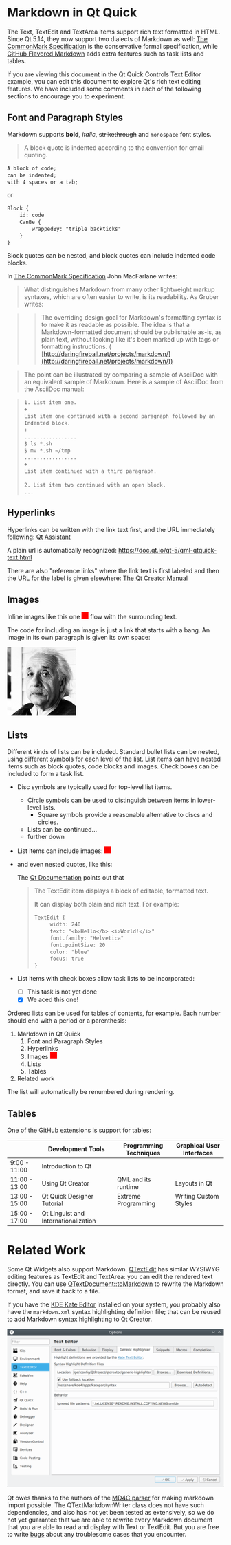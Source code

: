 # Markdown in Qt Quick

The Text, TextEdit and TextArea items support rich text formatted in HTML.
Since Qt 5.14, they now support two dialects of Markdown as well:
[The CommonMark Specification](https://spec.commonmark.org/0.29/) is the
conservative formal specification, while
[GitHub Flavored Markdown](https://guides.github.com/features/mastering-markdown/#GitHub-flavored-markdown)
adds extra features such as task lists and tables.

If you are viewing this document in the Qt Quick Controls Text Editor example,
you can edit this document to explore Qt's rich text editing features.
We have included some comments in each of the following sections to
encourage you to experiment.

## Font and Paragraph Styles

Markdown supports **bold**, *italic*, ~~strikethrough~~ and `monospace` font
styles.

> A block quote is indented according to the convention for email quoting.

    A block of code;
    can be indented;
    with 4 spaces or a tab;

or

```
Block {
    id: code
    CanBe {
        wrappedBy: "triple backticks"
    }
}
```

Block quotes can be nested, and block quotes can include indented code blocks.

In [The CommonMark Specification](https://spec.commonmark.org/0.29/)
John MacFarlane writes:

> What distinguishes Markdown from many other lightweight markup syntaxes,
> which are often easier to write, is its readability. As Gruber writes:

> > The overriding design goal for Markdown's formatting syntax is to make it
> > as readable as possible. The idea is that a Markdown-formatted document should
> > be publishable as-is, as plain text, without looking like it's been marked up
> > with tags or formatting instructions. (
> > [http://daringfireball.net/projects/markdown/](http://daringfireball.net/projects/markdown/))

> The point can be illustrated by comparing a sample of AsciiDoc with an
> equivalent sample of Markdown. Here is a sample of AsciiDoc from the AsciiDoc
> manual:

>     1. List item one.
>     +
>     List item one continued with a second paragraph followed by an
>     Indented block.
>     +
>     .................
>     $ ls *.sh
>     $ mv *.sh ~/tmp
>     .................
>     +
>     List item continued with a third paragraph.
>
>     2. List item two continued with an open block.
>     ...
>

## Hyperlinks

Hyperlinks can be written with the link text first, and the URL immediately
following: [Qt Assistant](http://doc.qt.io/qt-5/qtassistant-index.html)

A plain url is automatically recognized: https://doc.qt.io/qt-5/qml-qtquick-text.html

There are also "reference links" where the link text is first labeled
and then the URL for the label is given elsewhere:
[The Qt Creator Manual][creatormanual]

## Images

Inline images like this one ![red square](resources/red.png) flow with the surrounding text.

The code for including an image is just a link that starts with a bang.
An image in its own paragraph is given its own space:

![Albert Einstein image](resources/einstein.png)

## Lists

Different kinds of lists can be included. Standard bullet lists can be nested,
using different symbols for each level of the list. List items can have nested
items such as block quotes, code blocks and images. Check boxes can be included
to form a task list.

- Disc symbols are typically used for top-level list items.
  * Circle symbols can be used to distinguish between items in lower-level
    lists.
    + Square symbols provide a reasonable alternative to discs and circles.
  * Lists can be continued...
  * further down
- List items can include images: ![red square](resources/red.png)
- and even nested quotes, like this:

  The [Qt Documentation](https://doc.qt.io/qt-5/qml-qtquick-textedit.html#details)
  points out that
  > The TextEdit item displays a block of editable, formatted text.
  >
  > It can display both plain and rich text. For example:
  >
  >     TextEdit {
  >          width: 240
  >          text: "<b>Hello</b> <i>World!</i>"
  >          font.family: "Helvetica"
  >          font.pointSize: 20
  >          color: "blue"
  >          focus: true
  >     }
- List items with check boxes allow task lists to be incorporated:
  * [ ] This task is not yet done
  * [x] We aced this one!

Ordered lists can be used for tables of contents, for example. Each number
should end with a period or a parenthesis:

1.  Markdown in Qt Quick
    1)  Font and Paragraph Styles
    5)  Hyperlinks
    3)  Images ![red square](resources/red.png)
    2)  Lists
    4)  Tables
2.  Related work

The list will automatically be renumbered during rendering.

## Tables

One of the GitHub extensions is support for tables:

|             |Development Tools                   |Programming Techniques     |Graphical User Interfaces|
|-------------|------------------------------------|---------------------------|-------------------------|
|9:00 - 11:00 |Introduction to Qt                                                                      |||
|11:00 - 13:00|Using Qt Creator                    |QML and its runtime        |Layouts in Qt            |
|13:00 - 15:00|Qt Quick Designer Tutorial          |Extreme Programming        |Writing Custom Styles    |
|15:00 - 17:00|Qt Linguist and Internationalization|                           |                         |

# Related Work

Some Qt Widgets also support Markdown.
[QTextEdit](https://doc.qt.io/qt-5/qtextedit.html) has similar WYSIWYG
editing features as TextEdit and TextArea: you can edit the rendered text
directly. You can use
[QTextDocument::toMarkdown](https://doc-snapshots.qt.io/qt5-dev/qtextdocument.html#toMarkdown)
to rewrite the Markdown format, and save it back to a file.

If you have the [KDE Kate Editor](https://kate-editor.org/) installed on your
system, you probably also have the `markdown.xml` syntax highlighting
definition file; that can be reused to add Markdown syntax highlighting to
Qt Creator.

![creator markdown highlighting from Kate](resources/creatorKateHighlighter.png)

Qt owes thanks to the authors of the [MD4C parser](https://github.com/mity/md4c)
for making markdown import possible. The QTextMarkdownWriter class does not
have such dependencies, and also has not yet been tested as extensively, so we
do not yet guarantee that we are able to rewrite every Markdown document that
you are able to read and display with Text or TextEdit. But you are free to
write [bugs](https://bugreports.qt.io) about any troublesome cases that you
encounter.

[creatormanual]: https://doc.qt.io/qtcreator/ "Qt Creator Manual"
